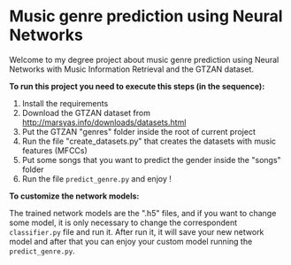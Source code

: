 # Music genre prediction using Neural Networks

 Welcome to my degree project about music genre prediction using Neural Networks with Music Information Retrieval and the GTZAN dataset.

**To run this project you need to execute this steps (in the sequence):**

1. Install the requirements
2. Download the GTZAN dataset from http://marsyas.info/downloads/datasets.html
3. Put the GTZAN "genres" folder inside the root of current project
4. Run the file "create_datasets.py" that creates the datasets with music features (MFCCs)
5. Put some songs that you want to predict the gender inside the "songs" folder
6. Run the file `predict_genre.py` and enjoy !

**To customize the network models:**

The trained network models are the ".h5" files, and if you want to change some model, it is only necessary to change the correspondent `classifier.py` file and run it. After run it, it will save your new network model and after that you can enjoy your custom model running the `predict_genre.py`.
